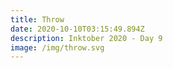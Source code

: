 ```yaml
---
title: Throw
date: 2020-10-10T03:15:49.894Z
description: Inktober 2020 - Day 9
image: /img/throw.svg
---
```


